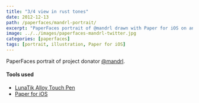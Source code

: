 ```yaml
---
title: "3/4 view in rust tones"
date: 2012-12-13
path: /paperfaces/mandrl-portrait/
excerpt: "PaperFaces portrait of @mandrl drawn with Paper for iOS on an iPad."
image: ../../images/paperfaces-mandrl-twitter.jpg
categories: [paperfaces]
tags: [portrait, illustration, Paper for iOS]
---
```


PaperFaces portrait of project donator [@mandrl](https://twitter.com/mandrl).

#### Tools used

- [LunaTik Alloy Touch Pen](https://www.amazon.com/gp/product/B00821TR7G/ref=as_li_ss_tl?ie=UTF8&tag=mademist-20&linkCode=as2&camp=1789&creative=390957&creativeASIN=B00821TR7G)
- [Paper for iOS](https://paper.bywetransfer.com/)
